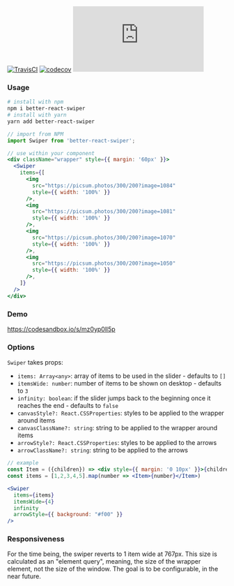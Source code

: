 [![TravisCI](https://travis-ci.org/veksen/better-react-swiper.svg?branch=master)](https://travis-ci.org/veksen/better-react-swiper)
[![codecov](https://codecov.io/gh/veksen/better-react-swiper/branch/master/graph/badge.svg)](https://codecov.io/gh/veksen/better-react-swiper)
[![gzip size](http://img.badgesize.io/https://unpkg.com/better-react-swiper@latest/dist/better-react-swiper.umd.production.js?compression=gzip)](https://unpkg.com/better-react-swiper@latest/dist/better-react-swiper.umd.production.js)

### Usage

```sh
# install with npm
npm i better-react-swiper
# install with yarn
yarn add better-react-swiper
```

```js
// import from NPM
import Swiper from 'better-react-swiper';
```

```jsx
// use within your component
<div className="wrapper" style={{ margin: '60px' }}>
  <Swiper
    items={[
      <img
        src="https://picsum.photos/300/200?image=1084"
        style={{ width: '100%' }}
      />,
      <img
        src="https://picsum.photos/300/200?image=1081"
        style={{ width: '100%' }}
      />,
      <img
        src="https://picsum.photos/300/200?image=1070"
        style={{ width: '100%' }}
      />,
      <img
        src="https://picsum.photos/300/200?image=1050"
        style={{ width: '100%' }}
      />,
    ]}
  />
</div>
```

### Demo

https://codesandbox.io/s/mz0yp0ll5p

### Options

`Swiper` takes props:

- `items: Array<any>`: array of items to be used in the slider - defaults to `[]`
- `itemsWide: number`: number of items to be shown on desktop - defaults to `3`
- `infinity: boolean`: if the slider jumps back to the beginning once it reaches the end - defaults to `false`
- `canvasStyle?: React.CSSProperties`: styles to be applied to the wrapper around items
- `canvasClassName?: string`: string to be applied to the wrapper around items
- `arrowStyle?: React.CSSProperties`: styles to be applied to the arrows
- `arrowClassName?: string`: string to be applied to the arrows

```jsx
// example
const Item = ({children}) => <div style={{ margin: '0 10px' }}>{children}</div>
const items = [1,2,3,4,5].map(number => <Item>{number}</Item>)

<Swiper
  items={items}
  itemsWide={4}
  infinity
  arrowStyle={{ background: "#f00" }}
/>
```

### Responsiveness

For the time being, the swiper reverts to 1 item wide at 767px. This size is calculated as an "element query", meaning, the size of the wrapper element, not the size of the window. The goal is to be configurable, in the near future.
